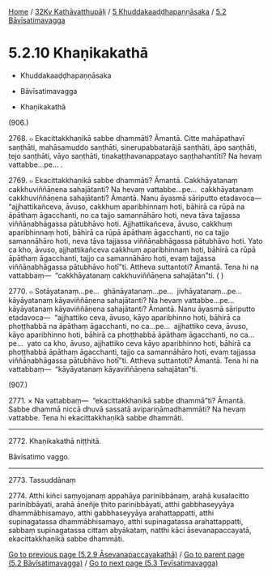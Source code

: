 
[Home](/) / [32Kv Kathāvatthupāḷi](../...md) / [5 Khuddakaaḍḍhapaṇṇāsaka](...md) / [5.2 Bāvīsatimavagga](../32Kv/5/5.2.md)

# 5.2.10 Khaṇikakathā

* Khuddakaaḍḍhapaṇṇāsaka

* Bāvīsatimavagga

* Khaṇikakathā

(906.)

2768\. ๐ Ekacittakkhaṇikā sabbe dhammāti? Āmantā. Citte mahāpathavī saṇṭhāti, mahāsamuddo saṇṭhāti, sinerupabbatarājā saṇṭhāti, āpo saṇṭhāti, tejo saṇṭhāti, vāyo saṇṭhāti, tiṇakaṭṭhavanappatayo saṇṭhahantīti? Na hevaṃ vattabbe…pe… .

2769\. ๐ Ekacittakkhaṇikā sabbe dhammāti? Āmantā. Cakkhāyatanaṃ cakkhuviññāṇena sahajātanti? Na hevaṃ vattabbe…pe…  cakkhāyatanaṃ cakkhuviññāṇena sahajātanti? Āmantā. Nanu āyasmā sāriputto etadavoca—  “ajjhattikañceva, āvuso, cakkhuṃ aparibhinnaṃ hoti, bāhirā ca rūpā na āpāthaṃ āgacchanti, no ca tajjo samannāhāro hoti, neva tāva tajjassa viññāṇabhāgassa pātubhāvo hoti. Ajjhattikañceva, āvuso, cakkhuṃ aparibhinnaṃ hoti, bāhirā ca rūpā āpāthaṃ āgacchanti, no ca tajjo samannāhāro hoti, neva tāva tajjassa viññāṇabhāgassa pātubhāvo hoti. Yato ca kho, āvuso, ajjhattikañceva cakkhuṃ aparibhinnaṃ hoti, bāhirā ca rūpā āpāthaṃ āgacchanti, tajjo ca samannāhāro hoti, evaṃ tajjassa viññāṇabhāgassa pātubhāvo hotī”ti. Attheva suttantoti? Āmantā. Tena hi na vattabbaṃ—  “cakkhāyatanaṃ cakkhuviññāṇena sahajātan”ti. ( )

2770\. ๐ Sotāyatanaṃ…pe…  ghānāyatanaṃ…pe…  jivhāyatanaṃ…pe…  kāyāyatanaṃ kāyaviññāṇena sahajātanti? Na hevaṃ vattabbe…pe…  kāyāyatanaṃ kāyaviññāṇena sahajātanti? Āmantā. Nanu āyasmā sāriputto etadavoca—  “ajjhattiko ceva, āvuso, kāyo aparibhinno hoti, bāhirā ca phoṭṭhabbā na āpāthaṃ āgacchanti, no ca…pe…  ajjhattiko ceva, āvuso, kāyo aparibhinno hoti, bāhirā ca phoṭṭhabbā āpāthaṃ āgacchanti, no ca…pe…  yato ca kho, āvuso, ajjhattiko ceva kāyo aparibhinno hoti, bāhirā ca phoṭṭhabbā āpāthaṃ āgacchanti, tajjo ca samannāhāro hoti, evaṃ tajjassa viññāṇabhāgassa pātubhāvo hotī”ti. Attheva suttantoti? Āmantā. Tena hi na vattabbaṃ—  “kāyāyatanaṃ kāyaviññāṇena sahajātan”ti.

(907.)

2771\. × Na vattabbaṃ—  “ekacittakkhaṇikā sabbe dhammā”ti? Āmantā. Sabbe dhammā niccā dhuvā sassatā avipariṇāmadhammāti? Na hevaṃ vattabbe. Tena hi ekacittakkhaṇikā sabbe dhammāti.

---

2772\. Khaṇikakathā niṭṭhitā.

  
Bāvīsatimo vaggo.



---

2773\. Tassuddānaṃ



2774\. Atthi kiñci saṃyojanaṃ appahāya parinibbānaṃ, arahā kusalacitto parinibbāyati, arahā āneñje ṭhito parinibbāyati, atthi gabbhaseyyāya dhammābhisamayo, atthi gabbhaseyyāya arahattappatti, atthi supinagatassa dhammābhisamayo, atthi supinagatassa arahattappatti, sabbaṃ supinagatassa cittaṃ abyākataṃ, natthi kāci āsevanapaccayatā, ekacittakkhaṇikā sabbe dhammāti.

[Go to previous page (5.2.9 Āsevanapaccayakathā)](5.2.9.md) / [Go to parent page (5.2 Bāvīsatimavagga)](../32Kv/5/5.2.md) / [Go to next page (5.3 Tevīsatimavagga)](../5.3.md)


